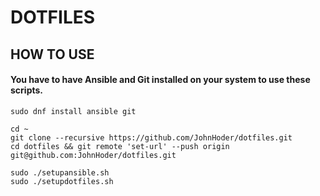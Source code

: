 # **DOTFILES**

## HOW TO USE
#### You have to have **Ansible** and **Git** installed on your system to use these scripts.

    sudo dnf install ansible git
    
    cd ~
    git clone --recursive https://github.com/JohnHoder/dotfiles.git
    cd dotfiles && git remote 'set-url' --push origin git@github.com:JohnHoder/dotfiles.git
    
    sudo ./setupansible.sh
    sudo ./setupdotfiles.sh


